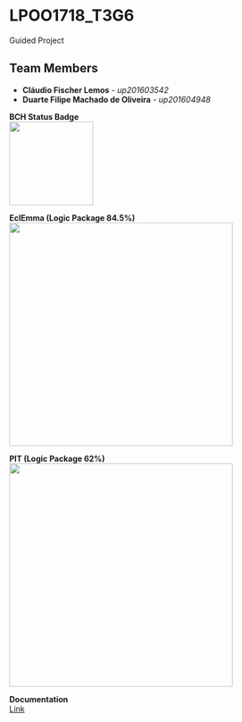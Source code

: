 # LPOO1718_T3G6

Guided Project

## Team Members

* **Cláudio Fischer Lemos** - *up201603542*
* **Duarte Filipe Machado de Oliveira** - *up201604948*

**BCH Status Badge**
<br><img src="https://imgur.com/2RizllL.jpg" width="150"><br>


**EclEmma (Logic Package 84.5%)**
<br><img src="https://imgur.com/aJs215E.jpg" width="400"><br>

**PIT (Logic Package 62%)**
<br><img src="https://imgur.com/2ycDbRS.jpg" width="400"><br>

**Documentation**
<br>
[Link](https://duarteoliveira8.github.io/LPOO1718_T3G6/docs/index.html)